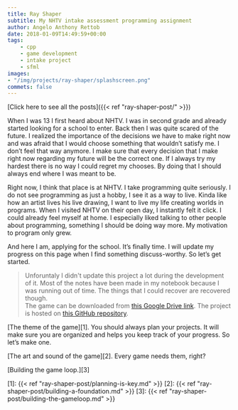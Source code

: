```yaml
---
title: Ray Shaper
subtitle: My NHTV intake assessment programming assignment
author: Angelo Anthony Rettob
date: 2018-01-09T14:49:59+00:00
tags: 
    - cpp
    - game development
    - intake project
    - sfml
images: 
- "/img/projects/ray-shaper/splashscreen.png"
commets: false
---
```


[Click here to see all the posts]({{< ref "ray-shaper-post/" >}})

When I was 13 I first heard about NHTV. I was in second grade and already started looking for a school to enter. Back then I was quite scared of the future. I realized the importance of the decisions we have to make right now and was afraid that I would choose something that wouldn&#8217;t satisfy me. I don&#8217;t feel that way anymore. I make sure that every decision that I make right now regarding my future will be the correct one. If I always try my hardest there is no way I could regret my chooses. By doing that I should always end where I was meant to be.

Right now, I think that place is at NHTV. I take programming quite seriously. I do not see programming as just a hobby, I see it as a way to live. Kinda like how an artist lives his live drawing, I want to live my life creating worlds in programs. When I visited NHTV on their open day, I instantly felt it click. I could already feel myself at home. I especially liked talking to other people about programming, something I should be doing way more. My motivation to program only grew.

And here I am, applying for the school. It&#8217;s finally time. I will update my progress on this page when I find something discuss-worthy. So let&#8217;s get started.

> Unforuntaly I didn't update this project a lot during the development of it. Most of the notes have been made in my notebook because I was running out of time. The things that I could recover are recovered though.  
> The game can be downloaded from [this Google Drive link](https://drive.google.com/open?id=1HnHZUPI-AYm1g8gb9E_X2jkpqDRxm6OK). The project is hosted on [this GitHub repository](https://github.com/antjowie/Ray-Shaper).

[The theme of the game][1]. You should always plan your projects. It will make sure you are organized and helps you keep track of your progress. So let&#8217;s make one.
  
[The art and sound of the game][2]. Every game needs them, right?

[Building the game loop.][3]

 [1]: {{< ref "ray-shaper-post/planning-is-key.md" >}}
 [2]: {{< ref "ray-shaper-post/building-a-foundation.md" >}}
 [3]: {{< ref "ray-shaper-post/building-the-gameloop.md" >}}
